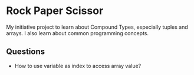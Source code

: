 # Rock Paper Scissor

My initiative project to learn about Compound Types, especially tuples and arrays.
I also learn about common programming concepts.

## Questions

- How to use variable as index to access array value?